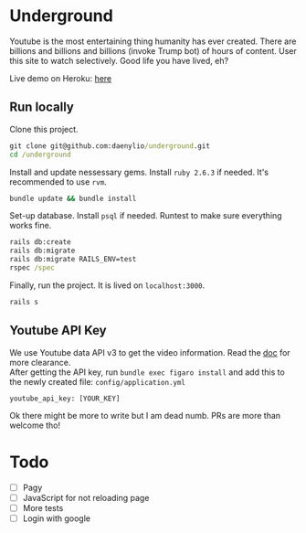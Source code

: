 # Underground

Youtube is the most entertaining thing humanity has ever created. There are billions and billions and billions (invoke Trump bot) of hours of content. User this site to watch selectively. Good life you have lived, eh?

Live demo on Heroku: [here](https://shrouded-spire-77353.herokuapp.com/)

## Run locally

Clone this project.

```cmd
git clone git@github.com:daenylio/underground.git
cd /underground
```

Install and update nessessary gems. Install `ruby 2.6.3` if needed. It's recommended to use `rvm`.

```cmd
bundle update && bundle install
```

Set-up database. Install `psql` if needed.
Runtest to make sure everything works fine.

```cmd
rails db:create
rails db:migrate
rails db:migrate RAILS_ENV=test
rspec /spec
```

Finally, run the project. It is lived on `localhost:3000`.

```cmd
rails s
```

## Youtube API Key

We use Youtube data API v3 to get the video information. Read the [doc](https://developers.google.com/youtube/v3/docs/) for more clearance.  
After getting the API key, run `bundle exec figaro install` and add this to the newly created file: `config/application.yml`  

```
youtube_api_key: [YOUR_KEY]
```

Ok there might be more to write but I am dead numb. PRs are more than welcome tho!

# Todo

- [ ] Pagy
- [ ] JavaScript for not reloading page
- [ ] More tests
- [ ] Login with google
